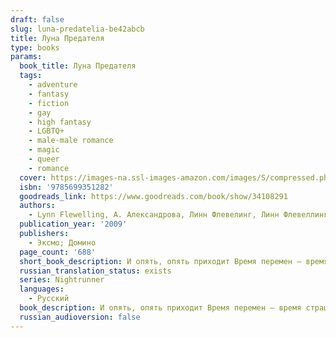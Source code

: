 ```yaml
---
draft: false
slug: luna-predatelia-be42abcb
title: Луна Предателя
type: books
params:
  book_title: Луна Предателя
  tags:
    - adventure
    - fantasy
    - fiction
    - gay
    - high fantasy
    - LGBTQ+
    - male-male romance
    - magic
    - queer
    - romance
  cover: https://images-na.ssl-images-amazon.com/images/S/compressed.photo.goodreads.com/books/1486139033i/34108291.jpg
  isbn: '9785699351282'
  goodreads_link: https://www.goodreads.com/book/show/34108291
  authors:
    - Lynn Flewelling, А. Александрова, Линн Флевелинг, Линн Флевеллинг
  publication_year: '2009'
  publishers:
    - Эксмо; Домино
  page_count: '688'
  short_book_description: И опять, опять приходит Время перемен — время страшных перемен. Воины земель Пленимара тянут хищные когти к плодородным землям вдоль Золотого пути.
  russian_translation_status: exists
  series: Nightrunner
  languages:
    - Русский
  book_description: И опять, опять приходит Время перемен — время страшных перемен. Воины земель Пленимара тянут хищные когти к плодородным землям вдоль Золотого пути. Нет, кажется, конца войне; и нет, похоже, силы, способной победить Зло, чёрной тенью окутавшее мир, во лжи, предательстве и убийстве черпающее могущество. И, значит, вновь настала нужда в искусстве непобедимого воителя Серегила и его неразлучного друга — юного Алека, — в искусстве сражаться с Мраком, непобедимым силою оружия, в искусстве нанести удар в самое сердце предвечного Зла...
  russian_audioversion: false
---
```

